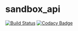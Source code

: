 # sandbox_api
[![Build Status](https://travis-ci.com/nikalomiris/sandbox_api.svg?branch=master)](https://travis-ci.com/nikalomiris/sandbox_api)
[![Codacy Badge](https://api.codacy.com/project/badge/Grade/3122aeb7ae634be99da84971c724529c)](https://app.codacy.com/app/nikalomiris/sandbox_api?utm_source=github.com&utm_medium=referral&utm_content=nikalomiris/sandbox_api&utm_campaign=Badge_Grade_Dashboard)
